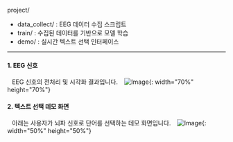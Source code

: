 project/
- data_collect/ : EEG 데이터 수집 스크립트
- train/ : 수집된 데이터를 기반으로 모델 학습
- demo/ : 실시간 텍스트 선택 인터페이스
  
------------------

#### 1. EEG 신호
&ensp; EEG 신호의 전처리 및 시각화 결과입니다.
&ensp; ![Image](https://github.com/user-attachments/assets/10564466-8eee-4828-9380-4ff52a84500f){: width="70%" height="70%"}


#### 2. 텍스트 선택 데모 화면
&ensp; 아래는 사용자가 뇌파 신호로 단어를 선택하는 데모 화면입니다.
&ensp; ![Image](https://github.com/user-attachments/assets/1617757d-696c-4273-96a8-1d08f1f10c53){: width="50%" height="50%"}




